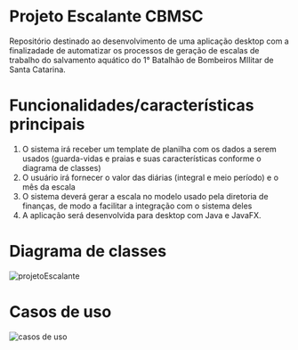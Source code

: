 # Projeto Escalante CBMSC
Repositório destinado ao desenvolvimento de uma aplicação desktop com a finalizadade de automatizar os processos de geração de escalas de trabalho do salvamento aquático do 1° Batalhão de Bombeiros MIlitar de Santa Catarina.

# Funcionalidades/características principais
1. O sistema irá receber um template de planilha com os dados a serem usados (guarda-vidas e praias e suas características conforme o diagrama de classes)
2. O usuário irá fornecer o valor das diárias (integral e meio período) e o mês da escala
3. O sistema deverá gerar a escala no modelo usado pela diretoria de finanças, de modo a facilitar a integração com o sistema deles
4. A aplicação será desenvolvida para desktop com Java e JavaFX.

# Diagrama de classes
![projetoEscalante](https://github.com/user-attachments/assets/8dd15f4e-4b06-4dfa-93bd-1404acce414c)

# Casos de uso
![casos de uso](https://github.com/user-attachments/assets/96046b6c-eaf2-4f79-867f-477566426676)
